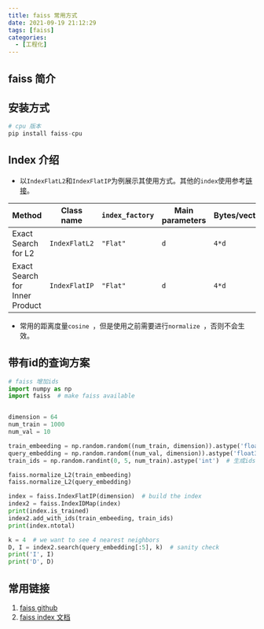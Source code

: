 ```yaml
---
title: faiss 常用方式
date: 2021-09-19 21:12:29
tags: [faiss]
categories: 
  - [工程化]
---
```


## faiss 简介

## 安装方式

```python
# cpu 版本
pip install faiss-cpu
```

##  Index 介绍

* 以`IndexFlatL2`和`IndexFlatIP`为例展示其使用方式。其他的`index`使用参考[链接](https://github.com/facebookresearch/faiss/wiki/Faiss-indexes)。

| Method                         | Class name    | `index_factory` | Main parameters | Bytes/vector | Exhaustive | Comments                                           |
| ------------------------------ | ------------- | --------------- | --------------- | ------------ | ---------- | -------------------------------------------------- |
| Exact Search for L2            | `IndexFlatL2` | `"Flat"`        | `d`             | `4*d`        | yes        | brute-force                                        |
| Exact Search for Inner Product | `IndexFlatIP` | `"Flat"`        | `d`             | `4*d`        | yes        | also for cosine (**normalize vectors beforehand**) |

* 常用的距离度量`cosine `，但是使用之前需要进行`normalize `，否则不会生效。

## 带有id的查询方案

```python
# faiss 增加ids
import numpy as np
import faiss  # make faiss available


dimension = 64
num_train = 1000
num_val = 10

train_embeeding = np.random.random((num_train, dimension)).astype('float32')
query_embedding = np.random.random((num_val, dimension)).astype('float32')
train_ids = np.random.randint(0, 5, num_train).astype('int')  # 生成ids

faiss.normalize_L2(train_embeeding)
faiss.normalize_L2(query_embedding)

index = faiss.IndexFlatIP(dimension)  # build the index
index2 = faiss.IndexIDMap(index)
print(index.is_trained)
index2.add_with_ids(train_embeeding, train_ids)
print(index.ntotal)

k = 4  # we want to see 4 nearest neighbors
D, I = index2.search(query_embedding[:5], k)  # sanity check
print('I', I)
print('D', D)
```





## 常用链接

1. [faiss github](https://github.com/facebookresearch/faiss)
2. [faiss index 文档](https://github.com/facebookresearch/faiss/wiki/Faiss-indexes)
